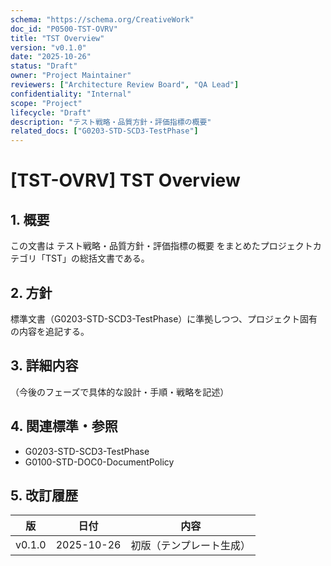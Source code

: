 ```yaml
---
schema: "https://schema.org/CreativeWork"
doc_id: "P0500-TST-OVRV"
title: "TST Overview"
version: "v0.1.0"
date: "2025-10-26"
status: "Draft"
owner: "Project Maintainer"
reviewers: ["Architecture Review Board", "QA Lead"]
confidentiality: "Internal"
scope: "Project"
lifecycle: "Draft"
description: "テスト戦略・品質方針・評価指標の概要"
related_docs: ["G0203-STD-SCD3-TestPhase"]
---
```


# [TST-OVRV] TST Overview

## 1. 概要
この文書は テスト戦略・品質方針・評価指標の概要 をまとめたプロジェクトカテゴリ「TST」の総括文書である。

## 2. 方針
標準文書（G0203-STD-SCD3-TestPhase）に準拠しつつ、プロジェクト固有の内容を追記する。

## 3. 詳細内容
（今後のフェーズで具体的な設計・手順・戦略を記述）

## 4. 関連標準・参照
- G0203-STD-SCD3-TestPhase
- G0100-STD-DOC0-DocumentPolicy

## 5. 改訂履歴
| 版 | 日付 | 内容 |
|----|------|------|
| v0.1.0 | 2025-10-26 | 初版（テンプレート生成） |
